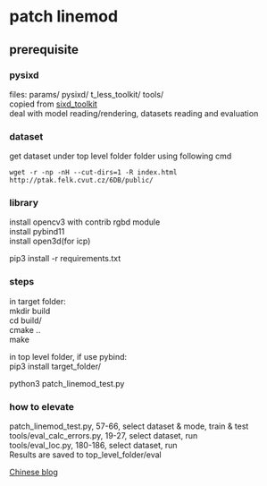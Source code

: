 # patch linemod

## prerequisite

### pysixd

files: params/  pysixd/  t_less_toolkit/  tools/  
copied from [sixd_toolkit](https://github.com/thodan/sixd_toolkit)  
deal with model reading/rendering, datasets reading and evaluation  

### dataset

get dataset under top level folder folder using following cmd  
```
wget -r -np -nH --cut-dirs=1 -R index.html http://ptak.felk.cvut.cz/6DB/public/
```

### library

install opencv3 with contrib rgbd module  
install pybind11  
install open3d(for icp)

pip3 install -r requirements.txt

### steps

in target folder:  
mkdir build  
cd build/  
cmake ..  
make  

in top level folder, if use pybind:  
pip3 install target_folder/  

python3 patch_linemod_test.py

### how to elevate

patch_linemod_test.py, 57-66, select dataset & mode, train & test  
tools/eval_calc_errors.py, 19-27, select dataset, run  
tools/eval_loc.py, 180-186, select dataset, run  
Results are saved to top_level_folder/eval  

[Chinese blog](https://zhuanlan.zhihu.com/p/45538349)